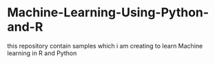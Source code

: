 # Machine-Learning-Using-Python-and-R
this repository contain samples which i am creating to learn Machine learning in R and Python
